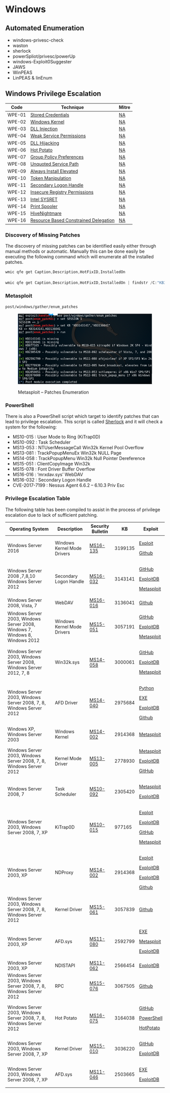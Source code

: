 # Windows

## Automated Enumeration

* windows-privesc-check
* waston
* sherlock
* powerSpliot/privesc/powerUp
* windows-Exploit0Suggester
* JAWS
* WinPEAS&#x20;
* LinPEAS & linEnum

## Windows Privilege Escalation

| Code   | Technique                                                                                                          | Mitre                           |
| ------ | ------------------------------------------------------------------------------------------------------------------ | ------------------------------- |
| WPE-01 | [Stored Credentials](https://pentestlab.blog/2017/04/19/stored-credentials/)                                       | [NA](https://attack.mitre.org/) |
| WPE-02 | [Windows Kernel](https://pentestlab.blog/2017/04/24/windows-kernel-exploits/)                                      | [NA](https://attack.mitre.org/) |
| WPE-03 | [DLL Injection](https://pentestlab.blog/2017/04/04/dll-injection/)                                                 | [NA](https://attack.mitre.org/) |
| WPE-04 | [Weak Service Permissions](https://pentestlab.blog/2017/03/30/weak-service-permissions/)                           | [NA](https://attack.mitre.org/) |
| WPE-05 | [DLL Hijacking](https://pentestlab.blog/2017/03/27/dll-hijacking/)                                                 | [NA](https://attack.mitre.org/) |
| WPE-06 | [Hot Potato](https://pentestlab.blog/2017/04/13/hot-potato/)                                                       | [NA](https://attack.mitre.org/) |
| WPE-07 | [Group Policy Preferences](https://pentestlab.blog/2017/03/20/group-policy-preferences/)                           | [NA](https://attack.mitre.org/) |
| WPE-08 | [Unquoted Service Path](https://pentestlab.blog/2017/03/09/unquoted-service-path/)                                 | [NA](https://attack.mitre.org/) |
| WPE-09 | [Always Install Elevated](https://pentestlab.blog/2017/02/28/always-install-elevated/)                             | [NA](https://attack.mitre.org/) |
| WPE-10 | [Token Manipulation](https://pentestlab.blog/2017/04/03/token-manipulation/)                                       | [NA](https://attack.mitre.org/) |
| WPE-11 | [Secondary Logon Handle](https://pentestlab.blog/2017/04/07/secondary-logon-handle/)                               | [NA](https://attack.mitre.org/) |
| WPE-12 | [Insecure Registry Permissions](https://pentestlab.blog/2017/03/31/insecure-registry-permissions/)                 | [NA](https://attack.mitre.org/) |
| WPE-13 | [Intel SYSRET](https://pentestlab.blog/2017/06/14/intel-sysret/)                                                   | [NA](https://attack.mitre.org/) |
| WPE-14 | [Print Spooler](https://pentestlab.blog/2021/08/02/universal-privilege-escalation-and-persistence-printer/)        | [NA](https://attack.mitre.org/) |
| WPE-15 | [HiveNightmare](https://pentestlab.blog/2021/08/16/hivenightmare/)                                                 | [NA](https://attack.mitre.org/) |
| WPE-16 | [Resource Based Constrained Delegation](https://pentestlab.blog/2021/10/18/resource-based-constrained-delegation/) | [NA](https://attack.mitre.org/) |

### Discovery of Missing Patches

The discovery of missing patches can be identified easily either through manual methods or automatic. Manually this can be done easily be executing the following command which will enumerate all the installed patches.

```powershell
wmic qfe get Caption,Description,HotFixID,InstalledOn
	
wmic qfe get Caption,Description,HotFixID,InstalledOn | findstr /C:"KB3136041" /C:"KB4018483"
```

### Metasploit

```bash
post/windows/gather/enum_patches
```

<figure><img src="../../../.gitbook/assets/image (2) (1) (1) (1) (1) (1) (1) (1) (1) (1) (1) (1) (1).png" alt=""><figcaption><p>Metasploit – Patches Enumeration</p></figcaption></figure>

### PowerShell

There is also a PowerShell script which target to identify patches that can lead to privilege escalation. This script is called [Sherlock](https://github.com/rasta-mouse/Sherlock) and it will check a system for the following:

* MS10-015 : User Mode to Ring (KiTrap0D)
* MS10-092 : Task Scheduler
* MS13-053 : NTUserMessageCall Win32k Kernel Pool Overflow
* MS13-081 : TrackPopupMenuEx Win32k NULL Page
* MS14-058 : TrackPopupMenu Win32k Null Pointer Dereference
* MS15-051 : ClientCopyImage Win32k
* MS15-078 : Font Driver Buffer Overflow
* MS16-016 : ‘mrxdav.sys’ WebDAV
* MS16-032 : Secondary Logon Handle
* CVE-2017-7199 : Nessus Agent 6.6.2 – 6.10.3 Priv Esc

### Privilege Escalation Table

The following table has been compiled to assist in the process of privilege escalation due to lack of sufficient patching.

| Operating System                                                             | Description                 | Security Bulletin                                                              | KB      | Exploit                                                                                                                                                                                                                                                                                                                                                                                 |
| ---------------------------------------------------------------------------- | --------------------------- | ------------------------------------------------------------------------------ | ------- | --------------------------------------------------------------------------------------------------------------------------------------------------------------------------------------------------------------------------------------------------------------------------------------------------------------------------------------------------------------------------------------- |
| Windows Server 2016                                                          | Windows Kernel Mode Drivers | [MS16-135](https://technet.microsoft.com/en-us/library/security/ms16-135.aspx) | 3199135 | <p><a href="https://github.com/mwrlabs/CVE-2016-7255">Exploit</a></p><p><a href="https://github.com/FuzzySecurity/PSKernel-Primitives/blob/master/Sample-Exploits/MS16-135/MS16-135.ps1">Github</a></p>                                                                                                                                                                                 |
| Windows Server 2008 ,7,8,10 Windows Server 2012                              | Secondary Logon Handle      | [MS16-032](https://technet.microsoft.com/en-us/library/security/ms16-032.aspx) | 3143141 | <p> <a href="https://github.com/khr0x40sh/ms16-032">GitHub</a></p><p><a href="https://www.exploit-db.com/exploits/39719/">ExploitDB</a></p><p><a href="https://www.rapid7.com/db/modules/exploit/windows/local/ms16_032_secondary_logon_handle_privesc">Metasploit</a></p>                                                                                                              |
| Windows Server 2008, Vista, 7                                                | WebDAV                      | [MS16-016](https://technet.microsoft.com/en-us/library/security/ms16-016.aspx) | 3136041 | [Github](https://github.com/koczkatamas/CVE-2016-0051)                                                                                                                                                                                                                                                                                                                                  |
| Windows Server 2003, Windows Server 2008, Windows 7, Windows 8, Windows 2012 | Windows Kernel Mode Drivers | [MS15-051](https://technet.microsoft.com/en-us/library/security/ms15-051.aspx) | 3057191 | <p><a href="https://github.com/hfiref0x/CVE-2015-1701/raw/master/Compiled/Taihou32.exe">GitHub</a></p><p><a href="https://github.com/offensive-security/exploit-database-bin-sploits/raw/master/sploits/37049-32.exe">ExploitDB</a></p><p><a href="https://www.rapid7.com/db/modules/exploit/windows/local/ms15_051_client_copy_image">Metasploit</a></p>                               |
| Windows Server 2003, Windows Server 2008, Windows Server 2012, 7, 8          | Win32k.sys                  | [MS14-058](https://technet.microsoft.com/en-us/library/security/ms14-058.aspx) | 3000061 | <p><a href="https://github.com/sam-b/CVE-2014-4113">GitHub</a></p><p><a href="https://github.com/offensive-security/exploit-database-bin-sploits/raw/master/sploits/39666.zip">ExploitDB</a></p><p><a href="https://www.rapid7.com/db/modules/exploit/windows/local/ms14_058_track_popup_menu">Metasploit</a></p>                                                                       |
| Windows Server 2003, Windows Server 2008, 7, 8, Windows Server 2012          | AFD Driver                  | [MS14-040](https://technet.microsoft.com/en-us/library/security/ms14-040.aspx) | 2975684 | <p><a href="http://bhafsec.com/files/windows/MS14-40-x32.py">Python</a></p><p><a href="http://bhafsec.com/files/windows/MS14-40-x32.exe">EXE</a></p><p><a href="https://www.exploit-db.com/exploits/39446/">ExploitDB</a></p><p><a href="https://github.com/JeremyFetiveau/Exploits/blob/master/MS14-040.cpp">Github</a></p>                                                            |
| Windows XP, Windows Server 2003                                              | Windows Kernel              | [MS14-002](https://technet.microsoft.com/en-us/library/security/ms14-002.aspx) | 2914368 | [Metasploit](https://www.rapid7.com/db/modules/exploit/windows/local/ms\_ndproxy)                                                                                                                                                                                                                                                                                                       |
| Windows Server 2003, Windows Server 2008, 7, 8, Windows Server 2012          | Kernel Mode Driver          | [MS13-005](https://technet.microsoft.com/en-us/library/security/ms13-005.aspx) | 2778930 | <p><a href="https://www.rapid7.com/db/modules/exploit/windows/local/ms13_005_hwnd_broadcast">Metasploit</a></p><p><a href="https://www.exploit-db.com/exploits/24485/">ExploitDB</a></p><p><a href="https://github.com/0vercl0k/stuffz/blob/master/ms13-005-funz-poc.cpp">GitHub</a></p>                                                                                                |
| Windows Server 2008, 7                                                       | Task Scheduler              | [MS10-092](https://technet.microsoft.com/en-us/library/security/ms10-092.aspx) | 2305420 | <p><a href="https://www.rapid7.com/db/modules/exploit/windows/local/ms10_092_schelevator">Metasploit</a></p><p><a href="https://www.exploit-db.com/exploits/15589/">ExploitDB</a></p>                                                                                                                                                                                                   |
| Windows Server 2003, Windows Server 2008, 7, XP                              |  KiTrap0D                   | [MS10-015](https://technet.microsoft.com/en-us/library/security/ms10-015.aspx) | 977165  | <p><a href="http://bhafsec.com/files/windows/KiTrap0d.zip">Exploit</a></p><p><a href="https://www.exploit-db.com/exploits/11199/">ExploitDB</a></p><p><a href="https://github.com/offensive-security/exploit-database-bin-sploits/raw/master/sploits/11199.zip">GitHub</a></p><p><a href="https://www.rapid7.com/db/modules/exploit/windows/local/ms10_015_kitrap0d">Metasploit</a></p> |
| Windows Server 2003, XP                                                      | NDProxy                     | [MS14-002](https://technet.microsoft.com/en-us/library/security/ms14-002.aspx) | 2914368 | <p><a href="http://bhafsec.com/files/windows/MS14-002.exe">Exploit</a></p><p><a href="https://www.exploit-db.com/exploits/30014/">ExploitDB</a></p><p><a href="https://www.exploit-db.com/exploits/37732/">ExploitDB</a></p><p><a href="https://github.com/dev-zzo/exploits-nt-privesc/blob/master/MS14-002/MS14-002.c">Github</a></p>                                                  |
| Windows Server 2003, Windows Server 2008, 7, 8, Windows Server 2012          | Kernel Driver               | [MS15-061](https://technet.microsoft.com/en-us/library/security/ms15-061.aspx) | 3057839 | [Github](https://github.com/Rootkitsmm/MS15-061)                                                                                                                                                                                                                                                                                                                                        |
| Windows Server 2003, XP                                                      | AFD.sys                     | [MS11-080](https://technet.microsoft.com/en-us/library/security/ms11-080.aspx) | 2592799 | <p><a href="http://bhafsec.com/files/windows/ms110-080.exe">EXE</a></p><p><a href="https://www.rapid7.com/db/modules/exploit/windows/local/ms11_080_afdjoinleaf">Metasploit</a></p><p><a href="https://www.exploit-db.com/exploits/18176/">ExploitDB</a></p>                                                                                                                            |
| Windows Server 2003, XP                                                      | NDISTAPI                    | [MS11-062](https://technet.microsoft.com/en-us/library/security/ms11-062.aspx) | 2566454 | [ExploitDB](https://www.exploit-db.com/exploits/40627/)                                                                                                                                                                                                                                                                                                                                 |
| Windows Server 2003, Windows Server 2008, 7, 8, Windows Server 2012          | RPC                         | [MS15-076](https://technet.microsoft.com/en-us/library/security/ms15-076.aspx) | 3067505 | [Github](https://github.com/monoxgas/Trebuchet)                                                                                                                                                                                                                                                                                                                                         |
| Windows Server 2003, Windows Server 2008, 7, 8, Windows Server 2012          | Hot Potato                  | [MS16-075](https://technet.microsoft.com/en-us/library/security/ms16-075.aspx) | 3164038 | <p><a href="https://github.com/foxglovesec/RottenPotato">GitHub</a></p><p><a href="https://github.com/Kevin-Robertson/Tater">PowerShell</a></p><p><a href="https://github.com/foxglovesec/Potato">HotPotato</a></p>                                                                                                                                                                     |
| Windows Server 2003, Windows Server 2008, 7, XP                              | Kernel Driver               | [MS15-010](https://technet.microsoft.com/en-us/library/security/ms15-010.aspx) | 3036220 | <p><a href="https://github.com/offensive-security/exploit-database-bin-sploits/raw/master/sploits/39035.zip">GitHub</a></p><p><a href="https://www.exploit-db.com/exploits/37098/">ExploitDB</a></p>                                                                                                                                                                                    |
| Windows Server 2003, Windows Server 2008, 7, XP                              | AFD.sys                     | [MS11-046](https://technet.microsoft.com/en-us/library/security/ms11-046.aspx) | 2503665 | <p><a href="http://bhafsec.com/files/windows/ms11-046.exe">EXE</a></p><p><a href="https://www.exploit-db.com/exploits/40564/">ExploitDB</a></p>                                                                                                                                                                                                                                         |
